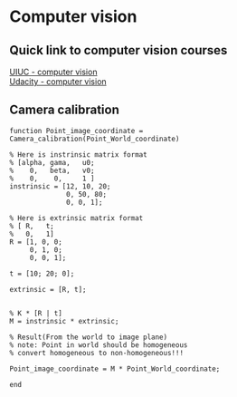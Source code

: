 # Computer vision  

## Quick link to computer vision courses
[UIUC - computer vision](http://slazebni.cs.illinois.edu/spring19/)  
[Udacity - computer vision](https://classroom.udacity.com/courses/ud810/lessons)  


## Camera calibration  
```
function Point_image_coordinate = Camera_calibration(Point_World_coordinate)

% Here is instrinsic matrix format
% [alpha, gama,   u0; 
%    0,   beta,   v0;
%    0,    0,     1 ]
instrinsic = [12, 10, 20; 
              0, 50, 80; 
              0, 0, 1];

% Here is extrinsic matrix format
% [ R,   t;
%   0,   1]
R = [1, 0, 0;
     0, 1, 0;
     0, 0, 1];
 
t = [10; 20; 0];

extrinsic = [R, t];


% K * [R | t]
M = instrinsic * extrinsic;

% Result(From the world to image plane)
% note: Point in world should be homogeneous
% convert homogeneous to non-homogeneous!!!

Point_image_coordinate = M * Point_World_coordinate; 

end
```


